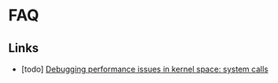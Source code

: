 # FAQ

## Links

- [todo] [Debugging performance issues in kernel space: system calls](https://johnysswlab.com/debugging-performance-issues-in-kernel-space-system-calls/)